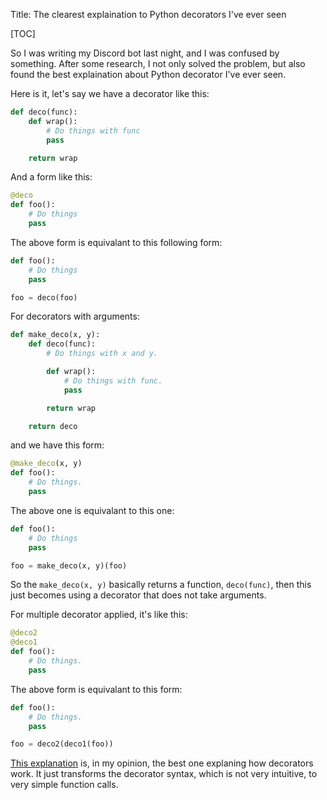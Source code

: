 Title: The clearest explaination to Python decorators I've ever seen

[TOC]

So I was writing my Discord bot last night, and I was confused by something.  After some research, I not only solved the problem, but also found the best explaination about Python decorator I've ever seen.

Here is it, let's say we have a decorator like this:

```python
def deco(func):
    def wrap():
        # Do things with func
        pass

    return wrap
```

And a form like this:

```python
@deco
def foo():
    # Do things
    pass
```

The above form is equivalant to this following form:

```python
def foo():
    # Do things
    pass

foo = deco(foo)
```

For decorators with arguments:

```python
def make_deco(x, y):
    def deco(func):
        # Do things with x and y.

        def wrap():
            # Do things with func.
            pass

        return wrap

    return deco
```

and we have this form:

```python
@make_deco(x, y)
def foo():
    # Do things.
    pass
```

The above one is equivalant to this one:

```python
def foo():
    # Do things
    pass

foo = make_deco(x, y)(foo)
```

So the `make_deco(x, y)` basically returns a function, `deco(func)`, then this just becomes using a decorator that does not take arguments.

For multiple decorator applied, it's like this:

```python
@deco2
@deco1
def foo():
    # Do things.
    pass
```

The above form is equivalant to this form:

```python
def foo():
    # Do things.
    pass

foo = deco2(deco1(foo))
```

[This explanation](https://peps.python.org/pep-0318/#current-syntax) is, in my opinion, the best one explaning how decorators work.  It just transforms the decorator syntax, which is not very intuitive, to very simple function calls.
